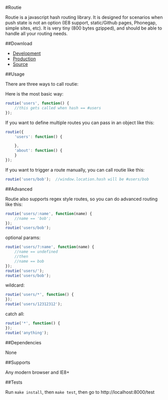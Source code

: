 #Routie

Routie is a javascript hash routing library.  It is designed for scenarios when push state is not an option (IE8 support, static/Github pages, Phonegap, simple sites, etc). It is very tiny (800 bytes gzipped), and should be able to handle all your routing needs.

##Download

- [Development](https://raw.github.com/jgallen23/routie/master/dist/routie.js)
- [Production](https://raw.github.com/jgallen23/routie/master/dist/routie.min.js)
- [Source](https://github.com/jgallen23/routie)

##Usage

There are three ways to call routie:

Here is the most basic way:

```js
routie('users', function() {
	//this gets called when hash == #users
});
```

If you want to define multiple routes you can pass in an object like this:

```js
routie({
	'users': function() {

	},
	'about': function() {
	}
});
```

If you want to trigger a route manually, you can call routie like this:

```js
routie('users/bob');  //window.location.hash will be #users/bob
```

##Advanced

Routie also supports regex style routes, so you can do advanced routing like this:

```js
routie('users/:name', function(name) {
	//name == 'bob';
});
routie('users/bob');
```

optional params:
```js
routie('users/?:name', function(name) {
	//name == undefined
	//then
	//name == bob
});
routie('users/');
routie('users/bob');
```

wildcard:
```js
routie('users/*', function() {
});
routie('users/12312312');
```

catch all:
```js
routie('*', function() {
});
routie('anything');
```

##Dependencies

None

##Supports

Any modern browser and IE8+

##Tests

Run `make install`, then `make test`, then go to http://localhost:8000/test

